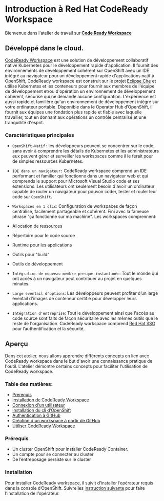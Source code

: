 # Introduction à Red Hat CodeReady Workspace

Bienvenue dans l'atelier de travail sur [**Code Ready Workspace**](https://www.redhat.com/en/technologies/jboss-middleware/codeready-workspaces)


## Développé dans le cloud.
[CodeReady Workspace](https://www.redhat.com/en/technologies/jboss-middleware/codeready-workspaces) est une solution de développement collaboratif native Kubernetes pour le développement rapide d'application. Il fournit des environnements de développement cohérent sur OpenShift avec un IDE intégré au navigateur pour un développement rapide d'applications natif à OpenShift, CodeReady workspace est construit sur le projet [Eclipse Che](https://www.eclipse.org/che/) et utilise Kubernetes et les conteneurs pour fournir aux membres de l'équipe de développement et/ou d'opération un environnement de développement cohérent, sécurisé qui ne demande aucune configuration. L'expérience est aussi rapide et familière qu'un environnement de développement intégré sur votre ordinateur portable. Disponible dans le Operator Hub d’OpenShift, il fournit aux équipes une fondation plus rapide et fiable avec laquelle travailler, tout en donnant aux opérations un contrôle centralisé et une tranquillité d'esprit. 

### Caractéristiques principales

* `OpenShift-Natif:` les développeurs peuvent se concentrer sur le code, sans avoir à comprendre les détails de Kubernetes et les administrateurs eux peuvent gérer et surveiller les workspaces comme il le ferait pour de simples ressources Kubernetes.

* `IDE dans un navigateur:` CodeReady workspace comprend un IDE performant et familier qui fonctionne dans un navigateur web et qui comprends le support pour Microsoft Visual Studio code et ses extensions. Les utilisateurs ont seulement besoin d'avoir un ordinateur capable de rouler un navigateur pour pouvoir coder, tester et rouler leur code sur `OpenShift`.

* `Workspaces en 1 clic`: Configuration de workspaces de façon centralisé, facilement partageable et cohérent. Fini avec la fameuse phrase "ça fonctionne sur ma machine". Les workspaces comprennent:
* Allocation de ressources
* Répertoire pour le code source
* Runtime pour les applications
* Outils pour "build"
* Outils de développement

* `Intégration de nouveau membre presque instantanée`: Tout le monde qui ont accès à un navigateur peut contribuer au projet en quelques minutes.

* `Large éventail d'options`: Les développeurs peuvent profiter d’un large éventail d'images de conteneur certifié pour développer leurs applications.

* `Intégration d'entreprise`: Tout le développement ainsi que l'accès au code source sont faits de façon sécuritaire avec les mêmes outils que le reste de l'organisation.  CodeReady workspace comprend [Red Hat SSO](https://access.redhat.com/products/red-hat-single-sign-on) pour l’authentification et la sécurité.

## Aperçu

Dans cet atelier, nous allons apprendre différents concepts en lien avec CodeReady workspace dans le but d'avoir une connaissance pratique de l'outil. L'atelier démontre certains concepts pour faciliter l'utilisation de CodeReady workspace.

### Table des matières:
 * [Prerequis](#prerequis)
 * [Installation de CodeReady Workspace](#installation)
 * [Connexion d'un utilisateur](docs/user-connection.md)
 * [Installation du cli d’OpenShift](docs/cli-install.md)   
 * [Authentication à GitHub](docs/github-private.md)
 * [Création d'un workspace à partir de GitHub](docs/workspace-creation.md)
 * [Utiliser CodeReady Workspace](docs/codeready-howto.md)

### Prérequis

 * Un cluster OpenShift pour installer CodeReady Container.
 * Un compte pour se connecter au cluster
 * De l’entreposage persiste sur le cluster

### Installation

Pour installer CodeReady workspace, il suivit d'installer l’opérateur requis dans la console d’OpenShift. Suivre les [instruction suivante](docs/install-operator.md) pour faire l'installation de l'opérateur.